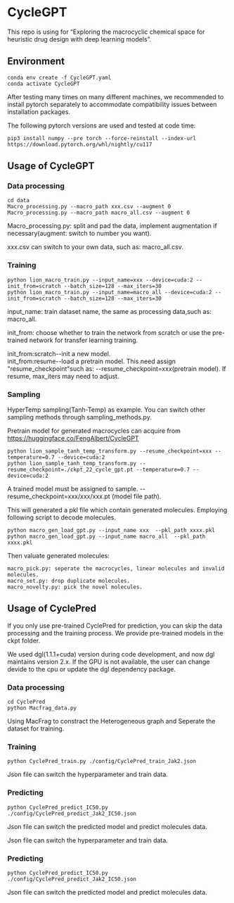 # CycleGPT
This repo  is using for “Exploring the macrocyclic chemical space for heuristic drug design with deep learning models”.

## Environment
```
conda env create -f CycleGPT.yaml  
conda activate CycleGPT 
```
After testing many times on many different machines, we recommended to install pytorch separately to accommodate compatibility issues between installation packages.

The following pytorch versions are used and tested at code time:
```
pip3 install numpy --pre torch --force-reinstall --index-url https://download.pytorch.org/whl/nightly/cu117
```
## Usage of CycleGPT
### Data processing
```
cd data
Macro_processing.py --macro_path xxx.csv --augment 0
Macro_processing.py --macro_path macro_all.csv --augment 0
```
Macro_processing.py: split and pad the data, implement augmentation if necessary(augment: switch to number you want). 

xxx.csv can switch to your own data, such as: macro_all.csv. 


### Training
```
python lion_macro_train.py --input_name=xxx --device=cuda:2 --init_from=scratch --batch_size=128 --max_iters=30
python lion_macro_train.py --input_name=macro_all --device=cuda:2 --init_from=scratch --batch_size=128 --max_iters=30
```
input_name: train dataset name,  the same as processing data,such as: macro_all.

init_from: choose whether to train the network from scratch or use the pre-trained network for transfer learning training.

init_from:scratch--init a new model.  
init_from:resume--load a pretrain model. This need assign "resume_checkpoint"such as: --resume_checkpoint=xxx(pretrain model).
If resume, max_iters may need to adjust.

### Sampling
HyperTemp sampling(Tanh-Temp) as example. You can switch other sampling methods through sampling_methods.py. 

Pretrain model for generated macrocycles can acquire from https://huggingface.co/FengAlbert/CycleGPT
```
python lion_sample_tanh_temp_transform.py --resume_checkpoint=xxx --temperature=0.7 --device=cuda:2
python lion_sample_tanh_temp_transform.py --resume_checkpoint=./ckpt_22_cycle_gpt.pt --temperature=0.7 --device=cuda:2
```
A trained model must be assigned to sample. --resume_checkpoint=xxx/xxx/xxx.pt (model file path).

This will generated a pkl file which contain generated molecules. Employing following script to decode molecules.
```
python macro_gen_load_gpt.py --input_name xxx  --pkl_path xxxx.pkl
python macro_gen_load_gpt.py --input_name macro_all  --pkl_path xxxx.pkl
```

Then valuate generated molecules:
```
macro_pick.py: seperate the macrocycles, linear molecules and invalid molecules.
macro_set.py: drop duplicate molecules.
macro_novelty.py: pick the novel molecules.
```
## Usage of CyclePred
If you only use pre-trained CyclePred for prediction, you can skip the data processing and the training process. We provide pre-trained models in the ckpt folder.

We used dgl(1.1.1+cuda) version during code development, and now dgl maintains version 2.x. If the GPU is not available, the user can change devide to the cpu or update the dgl dependency package.
### Data processing
```
cd CyclePred
python Macfrag_data.py
```
Using MacFrag to constract the Heterogeneous graph and Seperate the dataset for training. 
### Training
```
python CyclePred_train.py ./config/CyclePred_train_Jak2.json
```
Json file can switch the hyperparameter and train data.
### Predicting
```
python CyclePred_predict_IC50.py ./config/CyclePred_predict_Jak2_IC50.json
```
Json file can switch the predicted model and predict molecules data.

Json file can switch the hyperparameter and train data.
### Predicting
```
python CyclePred_predict_IC50.py ./config/CyclePred_predict_Jak2_IC50.json
```
Json file can switch the predicted model and predict molecules data.
